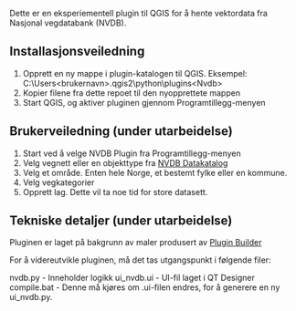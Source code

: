 Dette er en eksperiementell plugin til QGIS for å hente vektordata fra Nasjonal vegdatabank (NVDB).

## Installasjonsveiledning

1. Opprett en ny mappe i plugin-katalogen til QGIS. Eksempel: C:\Users\<brukernavn>\.qgis2\python\plugins\<Nvdb>
2. Kopier filene fra dette repoet til den nyopprettete mappen
3. Start QGIS, og aktiver pluginen gjennom Programtillegg-menyen


## Brukerveiledning (under utarbeidelse)

1. Start ved å velge NVDB Plugin fra Programtillegg-menyen
2. Velg vegnett eller en objekttype fra [NVDB Datakatalog](http://labs.vegdata.no/nvdb-datakatalog/)
3. Velg et område. Enten hele Norge, et bestemt fylke eller en kommune.
4. Velg vegkategorier
5. Opprett lag. Dette vil ta noe tid for store datasett.


## Tekniske detaljer (under utarbeidelse)

Pluginen er laget på bakgrunn av maler produsert av [Plugin Builder](http://plugins.qgis.org/plugins/pluginbuilder/)

For å videreutvikle pluginen, må det tas utgangspunkt i følgende filer: 

nvdb.py - Inneholder logikk
ui_nvdb.ui - UI-fil laget i QT Designer
compile.bat - Denne må kjøres om .ui-filen endres, for å generere en ny ui_nvdb.py. 

    
    
